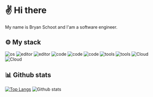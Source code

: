 # :v: Hi there 
My name is Bryan Schoot and I'am a software engineer.

## :gear: My stack
![os](https://img.shields.io/badge/OS-Windows-informational?style=flat&logo=Windows&logoColor=white&color=1789fc&labelColor=000000)
![editor](https://img.shields.io/badge/Editor-Visual_Studio-informational?style=flat&logo=visual-studio&logoColor=white&color=1789fc&labelColor=000000)
![editor](https://img.shields.io/badge/Editor-Visual_Studio_Code-informational?style=flat&logo=visual-studio-code&logoColor=white&color=1789fc&labelColor=000000)
![code](https://img.shields.io/badge/Code-Csharp-informational?style=flat&logo=c-sharp&logoColor=white&color=1789fc&labelColor=000000)
![code](https://img.shields.io/badge/Code-Java-informational?style=flat&logo=Java&logoColor=white&color=1789fc&labelColor=000000)
![code](https://img.shields.io/badge/Code-React-informational?style=flat&logo=react&logoColor=white&color=1789fc&labelColor=000000)
![tools](https://img.shields.io/badge/Tools-Docker-informational?style=flat&logo=docker&logoColor=white&color=1789fc&labelColor=000000)
![tools](https://img.shields.io/badge/Tools-Kubernetes-informational?style=flat&logo=kubernetes&logoColor=white&color=1789fc&labelColor=000000)
![Cloud](https://img.shields.io/badge/Cloud-Azure_DevOps-informational?style=flat&logo=azure-devops&logoColor=white&color=1789fc&labelColor=000000)
![Cloud](https://img.shields.io/badge/Cloud-Azure_Portal-informational?style=flat&logo=microsoft-azure&logoColor=white&color=1789fc&labelColor=000000)

## :bar_chart: Github stats
[![Top Langs](https://github-readme-stats.vercel.app/api/top-langs/?username=bryanschoot&show_icons=true&hide_border=true&bg_color=000000&title_color=1789fc&text_color=ffffff&icon_color=1789fc)](https://github.com/bryanschoot)
![Github stats](https://github-readme-stats.vercel.app/api?username=bryanschoot&show_icons=true&hide_border=true&bg_color=000000&title_color=1789fc&text_color=ffffff&icon_color=1789fc)
